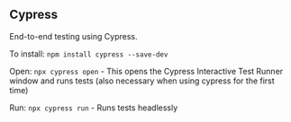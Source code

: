 ## Cypress

End-to-end testing using Cypress.

To install: `npm install cypress --save-dev`

Open: `npx cypress open` - This opens the Cypress Interactive Test Runner window and runs tests (also necessary when using cypress for the first time)

Run: `npx cypress run` - Runs tests headlessly
